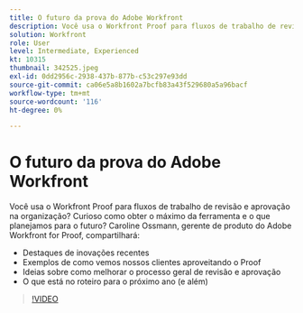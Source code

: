 ```yaml
---
title: O futuro da prova do Adobe Workfront
description: Você usa o Workfront Proof para fluxos de trabalho de revisão e aprovação na organização? Curioso como obter o máximo da ferramenta e o que planejamos para o futuro.
solution: Workfront
role: User
level: Intermediate, Experienced
kt: 10315
thumbnail: 342525.jpeg
exl-id: 0dd2956c-2938-437b-877b-c53c297e93dd
source-git-commit: ca06e5a8b1602a7bcfb83a43f529680a5a96bacf
workflow-type: tm+mt
source-wordcount: '116'
ht-degree: 0%

---
```


# O futuro da prova do Adobe Workfront

Você usa o Workfront Proof para fluxos de trabalho de revisão e aprovação na organização? Curioso como obter o máximo da ferramenta e o que planejamos para o futuro? Caroline Ossmann, gerente de produto do Adobe Workfront for Proof, compartilhará:

* Destaques de inovações recentes
* Exemplos de como vemos nossos clientes aproveitando o Proof
* Ideias sobre como melhorar o processo geral de revisão e aprovação
* O que está no roteiro para o próximo ano (e além)

>[!VIDEO](https://video.tv.adobe.com/v/342525/?quality=12&learn=on)
